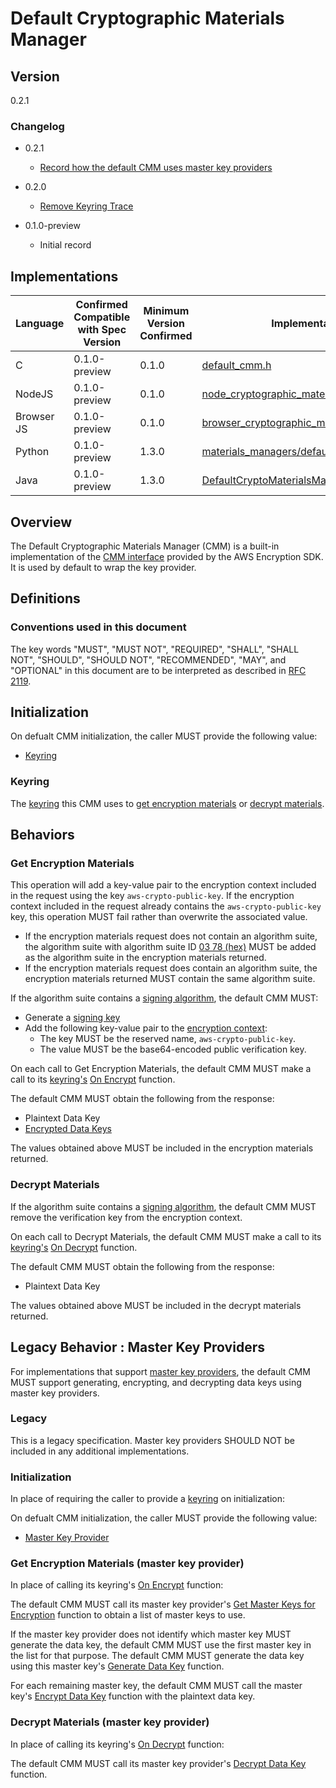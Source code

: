 [//]: # "Copyright Amazon.com Inc. or its affiliates. All Rights Reserved."
[//]: # "SPDX-License-Identifier: CC-BY-SA-4.0"

# Default Cryptographic Materials Manager

## Version

0.2.1

### Changelog

- 0.2.1

  - [Record how the default CMM uses master key providers](https://github.com/awslabs/aws-encryption-sdk-specification/issues/98)

- 0.2.0

  - [Remove Keyring Trace](../changes/2020-05-13_remove-keyring-trace/change.md)

- 0.1.0-preview

  - Initial record

## Implementations

| Language   | Confirmed Compatible with Spec Version | Minimum Version Confirmed | Implementation                                                                                                                                                                                        |
| ---------- | -------------------------------------- | ------------------------- | ----------------------------------------------------------------------------------------------------------------------------------------------------------------------------------------------------- |
| C          | 0.1.0-preview                          | 0.1.0                     | [default_cmm.h](https://github.com/aws/aws-encryption-sdk-c/blob/master/include/aws/cryptosdk/default_cmm.h)                                                                                          |
| NodeJS     | 0.1.0-preview                          | 0.1.0                     | [node_cryptographic_materials_manager.ts](https://github.com/awslabs/aws-encryption-sdk-javascript/blob/master/modules/material-management-node/src/node_cryptographic_materials_manager.ts)          |
| Browser JS | 0.1.0-preview                          | 0.1.0                     | [browser_cryptographic_materials_manager.ts](https://github.com/awslabs/aws-encryption-sdk-javascript/blob/master/modules/material-management-browser/src/browser_cryptographic_materials_manager.ts) |
| Python     | 0.1.0-preview                          | 1.3.0                     | [materials_managers/default.py](https://github.com/aws/aws-encryption-sdk-python/blob/master/src/aws_encryption_sdk/materials_managers/default.py)                                                    |
| Java       | 0.1.0-preview                          | 1.3.0                     | [DefaultCryptoMaterialsManager.java](https://github.com/aws/aws-encryption-sdk-java/blob/master/src/main/java/com/amazonaws/encryptionsdk/DefaultCryptoMaterialsManager.java)                         |

## Overview

The Default Cryptographic Materials Manager (CMM) is a built-in implementation of the [CMM interface](cmm-interface.md) provided by the AWS Encryption SDK.  
It is used by default to wrap the key provider.

## Definitions

### Conventions used in this document

The key words "MUST", "MUST NOT", "REQUIRED", "SHALL", "SHALL NOT", "SHOULD", "SHOULD NOT", "RECOMMENDED", "MAY", and "OPTIONAL"
in this document are to be interpreted as described in [RFC 2119](https://tools.ietf.org/html/rfc2119).

## Initialization

On defualt CMM initialization,
the caller MUST provide the following value:

- [Keyring](#keyring)

### Keyring

The [keyring](keyring-interface.md) this CMM uses to
[get encryption materials](#get-encryption-materials) or [decrypt materials](#decrypt-materials).

## Behaviors

### Get Encryption Materials

This operation will add a key-value pair
to the encryption context included in the request
using the key `aws-crypto-public-key`.
If the encryption context included in the request
already contains the `aws-crypto-public-key` key,
this operation MUST fail rather than overwrite the associated value.

- If the encryption materials request does not contain an algorithm suite,
  the algorithm suite with algorithm suite ID [03 78 (hex)](algorithm-suites.md#supported-algorithm-suites)
  MUST be added as the algorithm suite in the encryption materials returned.
- If the encryption materials request does contain an algorithm suite, the encryption materials returned MUST contain the same algorithm suite.

If the algorithm suite contains a [signing algorithm](algorithm-suites.md#signature-algorithm), the default CMM MUST:

- Generate a [signing key](structures.md#signing-key)
- Add the following key-value pair to the [encryption context](structures.md#encryption-context):
  - The key MUST be the reserved name, `aws-crypto-public-key`.
  - The value MUST be the base64-encoded public verification key.

On each call to Get Encryption Materials,
the default CMM MUST make a call to its [keyring's](#keyring)
[On Encrypt](keyring-interface.md#onencrypt) function.

The default CMM MUST obtain the following from the response:

- Plaintext Data Key
- [Encrypted Data Keys](structures.md#encrypted-data-keys)

The values obtained above MUST be included in the encryption materials returned.

### Decrypt Materials

If the algorithm suite contains a [signing algorithm](algorithm-suites.md#signature-algorithm),
the default CMM MUST remove the verification key from the encryption context.

On each call to Decrypt Materials,
the default CMM MUST make a call to its [keyring's](#keyring)
[On Decrypt](keyring-interface.md#ondecrypt) function.

The default CMM MUST obtain the following from the response:

- Plaintext Data Key

The values obtained above MUST be included in the decrypt materials returned.

## Legacy Behavior : Master Key Providers

For implementations that support [master key providers](master-key-provider-interface.md),
the default CMM MUST support generating, encrypting, and decrypting data keys
using master key providers.

### Legacy

This is a legacy specification.
Master key providers SHOULD NOT be included in any additional implementations.

### Initialization

In place of requiring the caller to provide a [keyring](#keyring-interface.md)
on initialization:

On defualt CMM initialization,
the caller MUST provide the following value:

- [Master Key Provider](#master-key-provider-interface.md)

### Get Encryption Materials (master key provider)

In place of calling its keyring's [On Encrypt](keyring-interface.md#onencrypt) function:

The default CMM MUST call its master key provider's
[Get Master Keys for Encryption](master-key-provider-interface.md#get-master-keys-for-encryption) function
to obtain a list of master keys to use.

If the master key provider does not identify which master key MUST generate the data key,
the default CMM MUST use the first master key in the list for that purpose.
The default CMM MUST generate the data key using this master key's
[Generate Data Key](master-key-interface.md#generate-data-key) function.

For each remaining master key,
the default CMM MUST call the master key's
[Encrypt Data Key](master-key-interface.md#encrypt-data-key) function
with the plaintext data key.

### Decrypt Materials (master key provider)

In place of calling its keyring's [On Decrypt](keyring-interface.md#ondecrypt) function:

The default CMM MUST call its master key provider's
[Decrypt Data Key](master-key-provider-interface.md#decrypt-data-key) function.
